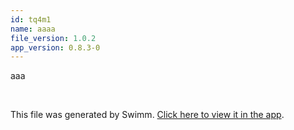```yaml
---
id: tq4m1
name: aaaa
file_version: 1.0.2
app_version: 0.8.3-0
---
```


aaa

<br/>

This file was generated by Swimm. [Click here to view it in the app](http://localhost:5000/repos/Z2l0aHViJTNBJTNBb3QxJTNBJTNBZXJhbi1zd2ltbQ==/docs/tq4m1).